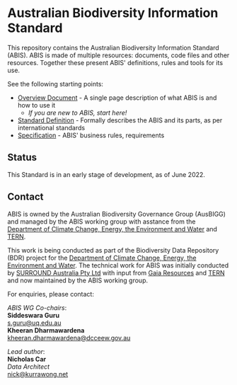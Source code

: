 # Australian Biodiversity Information Standard
This repository contains the Australian Biodiversity Information Standard (ABIS). ABIS is made of multiple resources: documents, code files and other resources. Together these present ABIS' definitions, rules and tools for its use.

See the following starting points:

* [Overview Document](https://ausbigg.github.io/abis/overview.html) - A single page description of what ABIS is and how to use it
    * _If you are new to ABIS, start here!_
* [Standard Definition](https://ausbigg.github.io/abis/standard.html) - Formally describes the ABIS and its parts, as per international standards
* [Specification](https://ausbigg.github.io/abis/specification.html) - ABIS' business rules, requirements

## Status

This Standard is in an early stage of development, as of June 2022. 

## Contact

ABIS is owned by the Australian Biodiversity Governance Group (AusBIGG) and managed by the ABIS working group with asstance from the [Department of Climate Change, Energy, the Environment and Water](https://www.dcceew.gov.au/) and [TERN](https://www.tern.org.au).

This work is being conducted as part of the Biodiversity Data Repository (BDR) project for the [Department of Climate Change, Energy, the Environment and Water](https://www.dcceew.gov.au/). The technical work for ABIS was initially conducted by [SURROUND Australia Pty Ltd](https://surroundaustralia.com) with input from [Gaia Resources](https://www.gaiaresources.com.au) and [TERN](https://www.tern.org.au) and now maintained by the ABIS working group. 

For enquiries, please contact:  

_ABIS WG Co-chairs_:  
**Siddeswara Guru**  
<s.guru@uq.edu.au>  
**Kheeran Dharmawardena**  
<kheeran.dharmawardena@dcceew.gov.au>

_Lead author_:  
**Nicholas Car**  
_Data Architect_  
<nick@kurrawong.net>  
